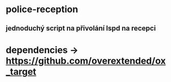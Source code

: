 # police-reception
## jednoduchý script na přivolání lspd na recepci
# dependencies  -> https://github.com/overextended/ox_target
